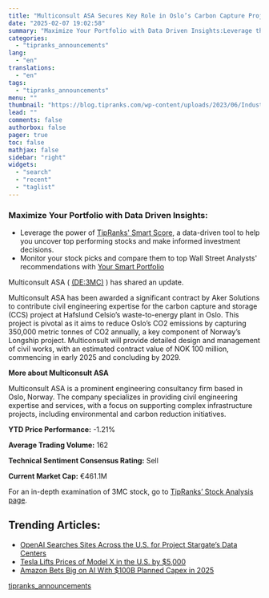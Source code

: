 ```yaml
---
title: "Multiconsult ASA Secures Key Role in Oslo’s Carbon Capture Project"
date: "2025-02-07 19:02:58"
summary: "Maximize Your Portfolio with Data Driven Insights:Leverage the power of TipRanks' Smart Score, a data-driven tool to help you uncover top performing stocks and make informed investment decisions. Monitor your stock picks and compare them to top Wall Street Analysts' recommendations with Your Smart PortfolioMulticonsult ASA ( (DE:3MC) ) has..."
categories:
  - "tipranks_announcements"
lang:
  - "en"
translations:
  - "en"
tags:
  - "tipranks_announcements"
menu: ""
thumbnail: "https://blog.tipranks.com/wp-content/uploads/2023/06/Industrials-9-750x406.jpg"
lead: ""
comments: false
authorbox: false
pager: true
toc: false
mathjax: false
sidebar: "right"
widgets:
  - "search"
  - "recent"
  - "taglist"
---
```


### Maximize Your Portfolio with Data Driven Insights:

* Leverage the power of [TipRanks' Smart Score](https://www.tipranks.com/screener/top-smart-score-stocks), a data-driven tool to help you uncover top performing stocks and make informed investment decisions.
* Monitor your stock picks and compare them to top Wall Street Analysts' recommendations with  [Your Smart Portfolio](https://www.tipranks.com/smart-portfolio/holdings)

Multiconsult ASA ( [(DE:3MC)](https://www.tipranks.com/stocks/de:3mc) ) has shared an update.

Multiconsult ASA has been awarded a significant contract by Aker Solutions to contribute civil engineering expertise for the carbon capture and storage (CCS) project at Hafslund Celsio’s waste-to-energy plant in Oslo. This project is pivotal as it aims to reduce Oslo’s CO2 emissions by capturing 350,000 metric tonnes of CO2 annually, a key component of Norway’s Longship project. Multiconsult will provide detailed design and management of civil works, with an estimated contract value of NOK 100 million, commencing in early 2025 and concluding by 2029.

**More about Multiconsult ASA**

Multiconsult ASA is a prominent engineering consultancy firm based in Oslo, Norway. The company specializes in providing civil engineering expertise and services, with a focus on supporting complex infrastructure projects, including environmental and carbon reduction initiatives.

**YTD Price Performance:** -1.21%

**Average Trading Volume:** 162

**Technical Sentiment Consensus Rating:** Sell

**Current Market Cap:** €461.1M

For an in-depth examination of 3MC stock, go to [TipRanks’ Stock Analysis page](https://www.tipranks.com/stocks/de:3mc/stock-analysis).

Trending Articles:
------------------

* [OpenAI Searches Sites Across the U.S. for Project Stargate’s Data Centers](https://www.tipranks.com/news/openai-searches-sites-across-the-u-s-for-project-stargates-data-centers)
* [Tesla Lifts Prices of Model X in the U.S. by $5,000](https://www.tipranks.com/news/tesla-lifts-prices-of-model-x-in-the-u-s-by-5000)
* [Amazon Bets Big on AI With $100B Planned Capex in 2025](https://www.tipranks.com/news/amazon-bets-big-on-ai-with-100b-planned-capex-in-2025)

[tipranks_announcements](https://www.tipranks.com/news/company-announcements/multiconsult-asa-secures-key-role-in-oslos-carbon-capture-project)

